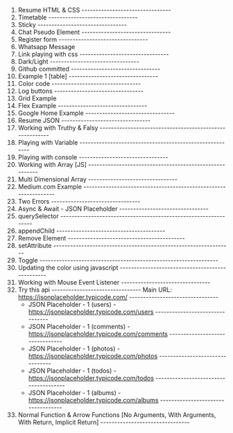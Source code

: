 1. Resume HTML & CSS --------------------------------
2. Timetable --------------------------------
3. Sticky --------------------------------
4. Chat Pseudo Element --------------------------------
5. Register form --------------------------------
6. Whatsapp Message 
7. Link playing with css --------------------------------
8. Dark/Light --------------------------------
9.  Github committed --------------------------------
10. Example 1 [table] --------------------------------
11. Color code --------------------------------
12. Log buttons --------------------------------
13. Grid Example 
14. Flex Example --------------------------------
15. Google Home Example --------------------------------
16. Resume JSON --------------------------------
17. Working with Truthy & Falsy --------------------------------------------------------
18. Playing with Variable --------------------------------------------------------
19. Playing with console --------------------------------
20. Working with Array [JS] --------------------------------------------------------
21. Multi Dimensional Array --------------------------------
22. Medium.com Example ---------------------------------------------------------------- 
23. Two Errors --------------------------------
24. Async & Await - JSON Placeholder --------------------------------
25. querySelector ----------------------------------------------------------------
26. appendChild ---------------------------------------
27. Remove Element ------------------------------------------
28. setAttribute ----------------------------------------------------------------
29. Toggle ----------------------------------------------------------------
30. Updating the color using javascript ------------------------------------------------
31. Working with Mouse Event Listener --------------------------------
32. Try this api --------------------------------
Main URL: https://jsonplaceholder.typicode.com/ --------------------------------
    - JSON Placeholder - 1 (users) - https://jsonplaceholder.typicode.com/users --------------------------------
    - JSON Placeholder - 1 (comments) - https://jsonplaceholder.typicode.com/comments --------------------------------
    - JSON Placeholder - 1 (photos) - https://jsonplaceholder.typicode.com/photos --------------------------------
    - JSON Placeholder - 1 (todos) - https://jsonplaceholder.typicode.com/todos --------------------------------------
    - JSON Placeholder - 1 (albums) - https://jsonplaceholder.typicode.com/albums -----------------------------------
1.  Normal Function & Arrow Functions [No Arguments, With Arguments, With Return, Implicit Return] --------------------------------